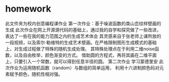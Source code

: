 # homework
此文件夹为校内创意编程课作业
第一次作业：基于噪波函数的类山峦纹样壁画的生成
  此次作业在网上开源源代码的基础上，通过我的自学和探究做了一些改进，表达了一些在我的能力范围之内的生成艺术体会
  其灵感来自于张老师上课所放的一段视频，以及索尔·勒维特的生成艺术壁画。在严格限制图形生成模式的基础上，对生成过程做了特殊的随机生成处理。
    其特殊处理点在于利用二维noise函数，以及自由枚举，颜色渐变的方式。
    借助圆的方程式，再将其画在二维平面上，只要引入一个常数，就可以得到任意半径的圆。
第二次作业 学习蒙德里安
  此次作业为运用随机函数（random）与数组的简单运用，
  利用十六进制颜色码对元素赋予颜色，随机性相对强。
